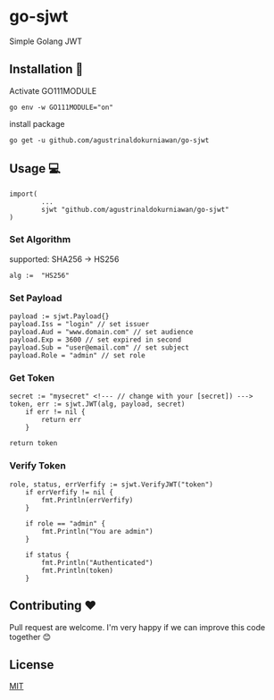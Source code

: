 # go-sjwt
Simple Golang JWT

## Installation 🚀

Activate GO111MODULE
```
go env -w GO111MODULE="on"
```

install package
```
go get -u github.com/agustrinaldokurniawan/go-sjwt
```

## Usage 💻

```
import(
        ...
        sjwt "github.com/agustrinaldokurniawan/go-sjwt"
)
```

### Set Algorithm
supported:
    SHA256 -> HS256
    
```
alg :=  "HS256"
```

### Set Payload
```
payload := sjwt.Payload{}
payload.Iss = "login" // set issuer
payload.Aud = "www.domain.com" // set audience
payload.Exp = 3600 // set expired in second
payload.Sub = "user@email.com" // set subject
payload.Role = "admin" // set role
```

### Get Token
```
secret := "mysecret" <!--- // change with your [secret]) --->
token, err := sjwt.JWT(alg, payload, secret)
	if err != nil {
		return err
	}
  
return token
```

### Verify Token
```
role, status, errVerfify := sjwt.VerifyJWT("token")
	if errVerfify != nil {
		fmt.Println(errVerfify)
	}

	if role == "admin" {
		fmt.Println("You are admin")
	}

	if status {
		fmt.Println("Authenticated")
		fmt.Println(token)
	}
```

## Contributing ♥️
Pull request are welcome. I'm very happy if we can improve this code together 😊

## License
[MIT](https://github.com/agustrinaldokurniawan/go-sjwt/blob/main/LICENSE)
